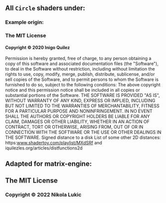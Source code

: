 
## All `Circle` shaders under:

### Example origin:

### The MIT License
#### Copyright © 2020 Inigo Quilez

Permission is hereby granted, free of charge, to any person obtaining a copy of this software and associated
documentation files (the "Software"), to deal in the Software without restriction, including without limitation
the rights to use, copy, modify, merge, publish, distribute, sublicense, and/or sell copies of the Software,
and to permit persons to whom the Software is furnished to do so, subject to the following conditions:
The above copyright notice and this permission notice shall be included in all copies or substantial portions
of the Software.
THE SOFTWARE IS PROVIDED "AS IS", WITHOUT WARRANTY OF ANY KIND, EXPRESS OR IMPLIED,
INCLUDING BUT NOT LIMITED TO THE WARRANTIES OF MERCHANTABILITY, FITNESS FOR A PARTICULAR PURPOSE AND NONINFRINGEMENT.
IN NO EVENT SHALL THE AUTHORS OR COPYRIGHT HOLDERS BE LIABLE FOR ANY CLAIM, DAMAGES OR OTHER LIABILITY,
WHETHER IN AN ACTION OF CONTRACT, TORT OR OTHERWISE, ARISING FROM, OUT OF OR IN CONNECTION WITH THE SOFTWARE
OR THE USE OR OTHER DEALINGS IN THE SOFTWARE.
Signed distance to a disk
List of some other 2D distances:
https:www.shadertoy.com/playlist/MXdSRf
and iquilezles.org/articles/distfunctions2d

## Adapted for matrix-engine:

## The MIT License
### Copyright © 2022 Nikola Lukic
